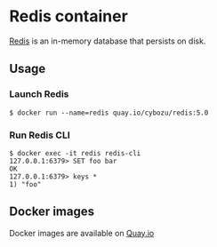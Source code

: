 # Redis container

[Redis](https://redis.io/) is an in-memory database that persists on disk.

## Usage

### Launch Redis

```console
$ docker run --name=redis quay.io/cybozu/redis:5.0
```

### Run Redis CLI

```console
$ docker exec -it redis redis-cli
127.0.0.1:6379> SET foo bar
OK
127.0.0.1:6379> keys *
1) "foo"
```

## Docker images

Docker images are available on [Quay.io](https://quay.io/repository/cybozu/redis)

